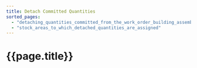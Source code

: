 ```yaml
---
title: Detach Committed Quantities
sorted_pages:
  - "detaching_quantities_committed_from_the_work_order_building_assemblies"
  - "stock_areas_to_which_detached_quantities_are_assigned"
---
```

# {{page.title}}
